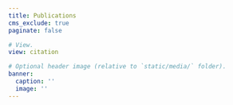 ```yaml
---
title: Publications
cms_exclude: true
paginate: false

# View.
view: citation

# Optional header image (relative to `static/media/` folder).
banner:
  caption: ''
  image: ''
---
```

